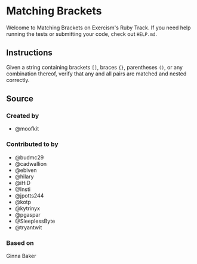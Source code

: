 # Matching Brackets

Welcome to Matching Brackets on Exercism's Ruby Track.
If you need help running the tests or submitting your code, check out `HELP.md`.

## Instructions

Given a string containing brackets `[]`, braces `{}`, parentheses `()`, or any combination thereof, verify that any and all pairs are matched and nested correctly.

## Source

### Created by

- @moofkit

### Contributed to by

- @budmc29
- @cadwallion
- @ebiven
- @hilary
- @iHiD
- @Insti
- @jpotts244
- @kotp
- @kytrinyx
- @pgaspar
- @SleeplessByte
- @tryantwit

### Based on

Ginna Baker